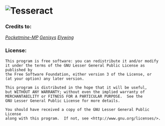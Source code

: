 # ![Tesseract](http://image.noelshack.com/minis/2016/46/1479153234-tesseract.png)



### Credits to:

*[Pocketmine-MP](http://github.com/pmmp/PocketMine-MP/)*
*[Genisys](http://github.com/iTXTech/Genisys/)*
*[Elywing](https://github.com/H4PM/Elywing)*

### License:
	
	This program is free software: you can redistribute it and/or modify
	it under the terms of the GNU Lesser General Public License as published by
	the Free Software Foundation, either version 3 of the License, or
	(at your option) any later version.

	This program is distributed in the hope that it will be useful,
	but WITHOUT ANY WARRANTY; without even the implied warranty of
	MERCHANTABILITY or FITNESS FOR A PARTICULAR PURPOSE.  See the
	GNU Lesser General Public License for more details.

	You should have received a copy of the GNU Lesser General Public License
	along with this program.  If not, see <http://www.gnu.org/licenses/>.
